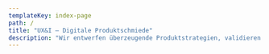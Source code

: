 ```yaml
---
templateKey: index-page
path: /
title: "UX&I – Digitale Produktschmiede"
description: "Wir entwerfen überzeugende Produktstrategien, validieren Produktideen und gestalten leicht verständliche User Interfaces für komplexe Anwendungsbereiche. Innovativ, agil und mit viel Liebe zum Detail."
---
```

